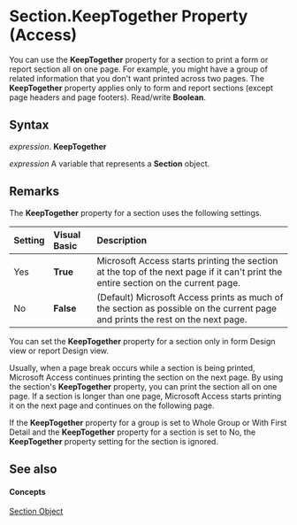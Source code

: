 
# Section.KeepTogether Property (Access)

You can use the  **KeepTogether** property for a section to print a form or report section all on one page. For example, you might have a group of related information that you don't want printed across two pages. The **KeepTogether** property applies only to form and report sections (except page headers and page footers). Read/write **Boolean**.


## Syntax

 _expression_. **KeepTogether**

 _expression_ A variable that represents a **Section** object.


## Remarks

The  **KeepTogether** property for a section uses the following settings.



|**Setting**|**Visual Basic**|**Description**|
|:-----|:-----|:-----|
|Yes|**True**|Microsoft Access starts printing the section at the top of the next page if it can't print the entire section on the current page.|
|No|**False**|(Default) Microsoft Access prints as much of the section as possible on the current page and prints the rest on the next page.|
You can set the  **KeepTogether** property for a section only in form Design view or report Design view.

Usually, when a page break occurs while a section is being printed, Microsoft Access continues printing the section on the next page. By using the section's  **KeepTogether** property, you can print the section all on one page. If a section is longer than one page, Microsoft Access starts printing it on the next page and continues on the following page.

If the  **KeepTogether** property for a group is set to Whole Group or With First Detail and the **KeepTogether** property for a section is set to No, the **KeepTogether** property setting for the section is ignored.


## See also


#### Concepts


[Section Object](9edc5e29-bdd6-7627-230e-ca3812e0414e.md)
